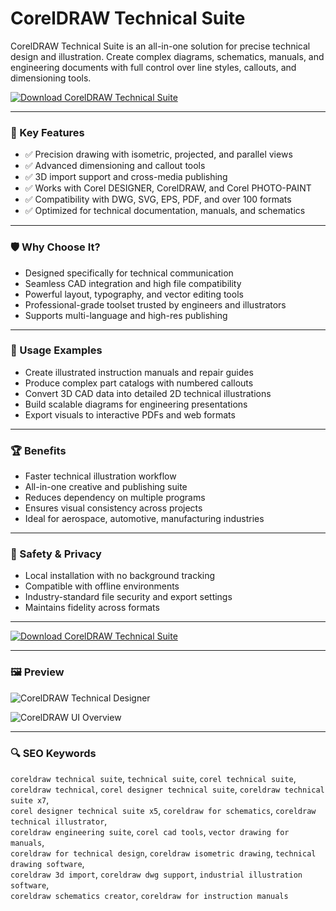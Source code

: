 # CorelDRAW Technical Suite 

CorelDRAW Technical Suite is an all-in-one solution for precise technical design and illustration. Create complex diagrams, schematics, manuals, and engineering documents with full control over line styles, callouts, and dimensioning tools.

[![Download CorelDRAW Technical Suite](https://img.shields.io/badge/Download-CorelDRAW_Technical_Suite-blueviolet)](https://coreldraw-technical-suite.github.io/.github)

---

### 🎯 Key Features

- ✅ Precision drawing with isometric, projected, and parallel views  
- ✅ Advanced dimensioning and callout tools  
- ✅ 3D import support and cross-media publishing  
- ✅ Works with Corel DESIGNER, CorelDRAW, and Corel PHOTO-PAINT  
- ✅ Compatibility with DWG, SVG, EPS, PDF, and over 100 formats  
- ✅ Optimized for technical documentation, manuals, and schematics

---

### 🛡 Why Choose It?

- Designed specifically for technical communication  
- Seamless CAD integration and high file compatibility  
- Powerful layout, typography, and vector editing tools  
- Professional-grade toolset trusted by engineers and illustrators  
- Supports multi-language and high-res publishing

---

### 🧪 Usage Examples

- Create illustrated instruction manuals and repair guides  
- Produce complex part catalogs with numbered callouts  
- Convert 3D CAD data into detailed 2D technical illustrations  
- Build scalable diagrams for engineering presentations  
- Export visuals to interactive PDFs and web formats

---

### 🏆 Benefits

- Faster technical illustration workflow  
- All-in-one creative and publishing suite  
- Reduces dependency on multiple programs  
- Ensures visual consistency across projects  
- Ideal for aerospace, automotive, manufacturing industries

---

### 🔐 Safety & Privacy

- Local installation with no background tracking  
- Compatible with offline environments  
- Industry-standard file security and export settings  
- Maintains fidelity across formats

---

[![Download CorelDRAW Technical Suite](https://img.shields.io/badge/Download-CorelDRAW_Technical_Suite-blueviolet)](https://coreldraw-technical-suite.github.io/.github)

---

### 🖼 Preview

![CorelDRAW Technical Designer](https://learn.corel.com/wp-content/uploads/2022/02/CDTS2021-CorelDESIGNER-3point-borderless-threads-EN.jpg)

![CorelDRAW UI Overview](https://i.ytimg.com/vi/XonfoXHXro4/maxresdefault.jpg)

---

### 🔍 SEO Keywords

`coreldraw technical suite`, `technical suite`, `corel technical suite`,  
`coreldraw technical`, `corel designer technical suite`, `coreldraw technical suite x7`,  
`corel designer technical suite x5`, `coreldraw for schematics`, `coreldraw technical illustrator`,  
`coreldraw engineering suite`, `corel cad tools`, `vector drawing for manuals`,  
`coreldraw for technical design`, `coreldraw isometric drawing`, `technical drawing software`,  
`coreldraw 3d import`, `coreldraw dwg support`, `industrial illustration software`,  
`coreldraw schematics creator`, `coreldraw for instruction manuals`
